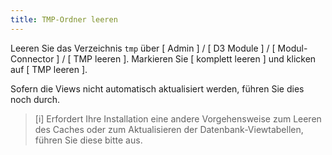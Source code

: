 ```yaml
---
title: TMP-Ordner leeren
---
```


Leeren Sie das Verzeichnis `tmp` über [ Admin ] / [ D3 Module ] / [ Modul-Connector ] / [ TMP leeren ]. Markieren Sie [ komplett leeren ] und klicken auf [ TMP leeren ]. 

Sofern die Views nicht automatisch aktualisiert werden, führen Sie dies noch durch.

> [i] Erfordert Ihre Installation eine andere Vorgehensweise zum Leeren des Caches oder zum Aktualisieren der Datenbank-Viewtabellen, führen Sie diese bitte aus.
